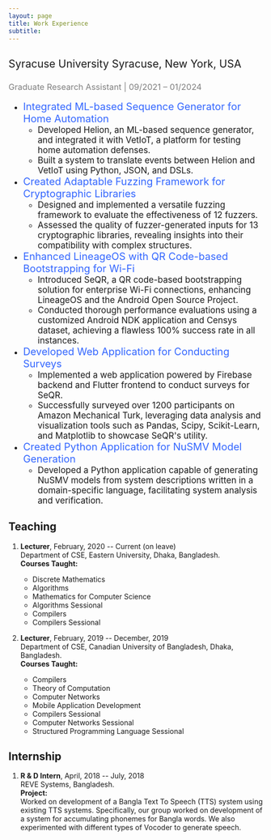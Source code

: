 ```yaml
---
layout: page
title: Work Experience 
subtitle:
---
```


## <span style="font-weight:normal">Syracuse University Syracuse, New York, USA</span>
### <span style="color:#7f7f7f;font-weight:normal">Graduate Research Assistant | 09/2021 – 01/2024</span>

<ul style="font-size: 17px;">
    <li><span style="color: #3366ff; font-size: 20px;">Integrated ML-based Sequence Generator for Home Automation</span>
        <ul style="list-style-type: circle;">
            <li>Developed Helion, an ML-based sequence generator, and integrated it with VetIoT, a platform for testing home automation defenses.</li>
            <li>Built a system to translate events between Helion and VetIoT using Python, JSON, and DSLs.</li>
        </ul>
    </li>
    <li><span style="color: #3366ff; font-size: 20px;">Created Adaptable Fuzzing Framework for Cryptographic Libraries</span>
        <ul style="list-style-type: circle;">
            <li>Designed and implemented a versatile fuzzing framework to evaluate the effectiveness of 12 fuzzers.</li>
            <li>Assessed the quality of fuzzer-generated inputs for 13 cryptographic libraries, revealing insights into their compatibility with complex structures.</li>
        </ul>
    </li>
    <li><span style="color: #3366ff; font-size: 20px;">Enhanced LineageOS with QR Code-based Bootstrapping for Wi-Fi</span>
        <ul style="list-style-type: circle;">
            <li>Introduced SeQR, a QR code-based bootstrapping solution for enterprise Wi-Fi connections, enhancing LineageOS and the Android Open Source Project.</li>
            <li>Conducted thorough performance evaluations using a customized Android NDK application and Censys dataset, achieving a flawless 100% success rate in all instances.</li>
        </ul>
    </li>
    <li><span style="color: #3366ff; font-size: 20px;">Developed Web Application for Conducting Surveys</span>
        <ul style="list-style-type: circle;">
            <li>Implemented a web application powered by Firebase backend and Flutter frontend to conduct surveys for SeQR.</li>
            <li>Successfully surveyed over 1200 participants on Amazon Mechanical Turk, leveraging data analysis and visualization tools such as Pandas, Scipy, Scikit-Learn, and Matplotlib to showcase SeQR's utility.</li>
        </ul>
    </li>
    <li><span style="color: #3366ff; font-size: 20px;">Created Python Application for NuSMV Model Generation</span>
        <ul style="list-style-type: circle;">
            <li>Developed a Python application capable of generating NuSMV models from system descriptions written in a domain-specific language, facilitating system analysis and verification.</li>
        </ul>
    </li>
</ul>


## Teaching  
1. **Lecturer**, February, 2020 -- Current (on leave)  
   Department of CSE, Eastern University, Dhaka, Bangladesh.  
   **Courses Taught:**  
      + Discrete Mathematics
      + Algorithms
      + Mathematics for Computer Science
      + Algorithms Sessional
      + Compilers
      + Compilers Sessional

2. **Lecturer**, February, 2019 -- December, 2019  
   Department of CSE, Canadian University of Bangladesh, Dhaka, Bangladesh.  
   **Courses Taught:**  
      + Compilers  
      + Theory of Computation
      + Computer Networks
      + Mobile Application Development
      + Compilers Sessional
      + Computer Networks Sessional
      + Structured Programming Language Sessional

<!--     
3. **Private Tutor**, July, 2014 -- December, 2018  
   **Courses Taught:**  
      + Undergraduate C/C++
      + Undergraduate Java 
      + Undergraduate Android Development
      + HSC Physics 
      + HSC Chemistry
      + HSC Mathematics
      + SSC Physics
      + SSC Chemistry
      + SSC Mathematics
      + SSC Higher Mathematics   -->

## Internship  

1. **R & D Intern**, April, 2018 -- July, 2018  
   REVE Systems, Bangladesh.  
   **Project:**  
   Worked on development of a Bangla Text To Speech (TTS) system using existing TTS systems.
   Specifically, our group worked on development of a system for accumulating phonemes for 
   Bangla words. We also experimented with different types of Vocoder to generate speech.